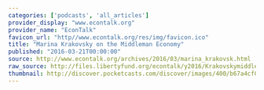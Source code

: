 ```yaml
---
categories: ['podcasts', 'all_articles']
provider_display: "www.econtalk.org"
provider_name: "EconTalk"
favicon_url: "http//www.econtalk.org/res/img/favicon.ico"
title: "Marina Krakovsky on the Middleman Economy"
published: "2016-03-21T00:00:00"
source: http://www.econtalk.org/archives/2016/03/marina_krakovsk.html
raw_source: http://files.libertyfund.org/econtalk/y2016/Krakovskymiddlemen.mp3
thumbnail: http://discover.pocketcasts.com/discover/images/400/b67a4cf0-4b30-0130-e316-723c91aeae46.jpg
---
```

